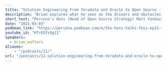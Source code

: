 ```yaml
---
title: "Solution Engineering From Teradata and Oracle to Open Source - Percona Podcast 11"
description: "Brian explores what he sees as the drivers and obstacles for enterprises moving and adopting more open source."
short_text: "Percona’s Hoss (Head of Open Source Strategy) Matt Yonkovit talks to Percona’s SR Director of Solution Engineering on his journey from Teradata and Oracle to Open Source at Percona. Brian explores what he sees as the drivers and obstacles for enterprises moving and adopting more open source."
date: "2021-03-03"
podbean_link: "https://percona.podbean.com/e/the-hoss-talks-foss-ep11-talking-oss-linux-oracle-big-business-and-foss-with-brian-walters/"
youtube_id: "HTrGSfs8g1I"
speakers:
  - brian_walters
aliases:
    - "/podcasts/11/"
url: "/podcasts/11-solution-engineering-from-teradata-and-oracle-to-open-source"
---
```


